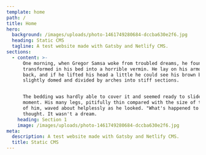 ```yaml
---
template: home
path: /
title: Home
hero:
  background: /images/uploads/photo-1461749280684-dccba630e2f6.jpg
  heading: Static CMS
  tagline: A test website made with Gatsby and Netlify CMS.
sections:
  - content: >-
      One morning, when Gregor Samsa woke from troubled dreams, he found himself
      transformed in his bed into a horrible vermin. He lay on his armour-like
      back, and if he lifted his head a little he could see his brown belly,
      slightly domed and divided by arches into stiff sections.


      The bedding was hardly able to cover it and seemed ready to slide off any
      moment. His many legs, pitifully thin compared with the size of the rest
      of him, waved about helplessly as he looked. "What's happened to me? " he
      thought. It wasn't a dream.
    heading: Section 1
    image: /images/uploads/photo-1461749280684-dccba630e2f6.jpg
meta:
  description: A test website made with Gatsby and Netlify CMS.
  title: Static CMS
---
```


